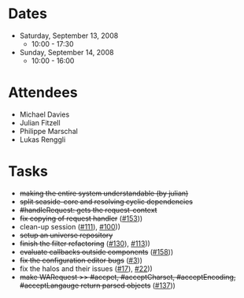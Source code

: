 # Dates #

  * Saturday, September 13, 2008
    * 10:00 - 17:30
  * Sunday, September 14, 2008
    * 10:00 - 16:00

# Attendees #

  * Michael Davies
  * Julian Fitzell
  * Philippe Marschal
  * Lukas Renggli

# Tasks #

  * ~~making the entire system understandable (by julian)~~
  * ~~split seaside-core and resolving cyclic dependencies~~
  * ~~#handleRequest: gets the request-context~~
  * ~~fix copying of request handler~~ ([#153](https://github.com/SeasideSt/Seaside/issues/153)))
  * clean-up session ([#111](https://github.com/SeasideSt/Seaside/issues/111)), [#100](https://github.com/SeasideSt/Seaside/issues/100)))
  * ~~setup an universe repository~~
  * ~~finish the filter refactoring~~ ([#130](https://github.com/SeasideSt/Seaside/issues/130)), [#113](https://github.com/SeasideSt/Seaside/issues/113)))
  * ~~evaluate callbacks outside components~~ ([#158](https://github.com/SeasideSt/Seaside/issues/158)))
  * ~~fix the configuration editor bugs~~ ([#3](https://github.com/SeasideSt/Seaside/issues/3)))
  * fix the halos and their issues ([#17](https://github.com/SeasideSt/Seaside/issues/17)), [#22](https://github.com/SeasideSt/Seaside/issues/22)))
  * ~~make WARequest >> #accpet, #acceptCharset, #acceptEncoding, #acceptLangauge return parsed objects~~ ([#137](https://github.com/SeasideSt/Seaside/issues/137)))
